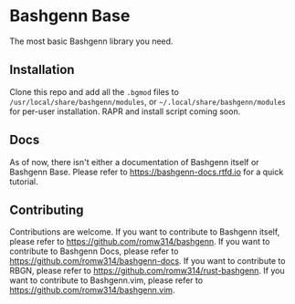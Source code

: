 # Bashgenn Base

The most basic Bashgenn library you need.

## Installation

Clone this repo and add all the `.bgmod` files to `/usr/local/share/bashgenn/modules`, or `~/.local/share/bashgenn/modules` for per-user installation. RAPR and install script coming soon.

## Docs

As of now, there isn't either a documentation of Bashgenn itself or Bashgenn Base. Please refer to https://bashgenn-docs.rtfd.io for a quick tutorial.

## Contributing

Contributions are welcome. If you want to contribute to Bashgenn itself, please refer to https://github.com/romw314/bashgenn. If you want to contribute to Bashgenn Docs, please refer to https://github.com/romw314/bashgenn-docs. If you want to contribute to RBGN, please refer to https://github.com/romw314/rust-bashgenn. If you want to contribute to Bashgenn.vim, please refer to https://github.com/romw314/bashgenn.vim.
